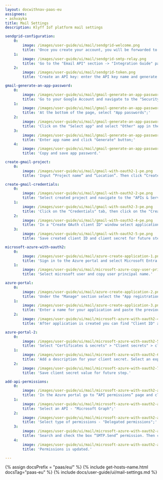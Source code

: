 ```yaml
---
layout: docwithnav-paas-eu
assignees:
- ashvayka
title: Mail Settings
description: Klyff IoT platform mail settings

sendgrid-configuration:
    0:
        image: /images/user-guide/ui/mail/sendgrid-welcome.png
        title: 'Once you create your account, you will be forwarded to the welcome page. Click "Start" button;'
    1:
        image: /images/user-guide/ui/mail/sendgrid-smtp-relay.png
        title: 'Go to the "Email API" section -> "Integration Guide" page and choose a setup method - "SMTP Relay";'
    2:
        image: /images/user-guide/ui/mail/sendgrid-token.png
        title: 'Create an API key: enter the API key name and generate it.'

gmail-generate-an-app-password:
    0:
        image: /images/user-guide/ui/mail/gmail-generate-an-app-password-1.png
        title: 'Go to your Google Account and navigate to the "Security" page. Then select "2-Step Verification" tab;'
    1:
        image: /images/user-guide/ui/mail/gmail-generate-an-app-password-2.png
        title: 'At the bottom of the page, select "App passwords";'
    2:
        image: /images/user-guide/ui/mail/gmail-generate-an-app-password-3.png
        title: 'Click on the "Select app" and select "Other" app in the drop-down menu;'
    3:
        image: /images/user-guide/ui/mail/gmail-generate-an-app-password-4.png
        title: 'Enter app name and click "Generate" button;'
    4:
        image: /images/user-guide/ui/mail/gmail-generate-an-app-password-5.png
        title: 'Copy and save app password.'

create-gmail-project:
    0:
        image: /images/user-guide/ui/mail/gmail-with-oauth2-1-pe.png
        title: 'Input “Project name” and “Location”. Then click “Create”. New project is created.'

create-gmail-credentials:
    0:
        image: /images/user-guide/ui/mail/gmail-with-oauth2-2-pe.png
        title: 'Select created project and navigate to the "APIs & Services" page;'
    1:
        image: /images/user-guide/ui/mail/gmail-with-oauth2-3-pe.png
        title: 'Click on the "Credentials" tab, then click on the "Create Credentials" button and select "OAuth client ID";'
    2:
        image: /images/user-guide/ui/mail/gmail-with-oauth2-4-pe.png
        title: 'In a "Create OAuth client ID" window select application type - "Web application" and input the name of your OAuth2 client. Then, in the "Authorized redirect URIs" section, click the "+ Add URI" button and paste the previously copied "Redirect URI template". Click "Create";'
    3:
        image: /images/user-guide/ui/mail/gmail-with-oauth2-5-pe.png
        title: 'Save created client ID and client secret for future steps.'

microsoft-azure-with-oauth2:
    0:
        image: /images/user-guide/ui/mail/azure-create-application-1.png
        title: 'Sign in to the Azure portal and select Microsoft Entra ID;'
    1:
        image: /images/user-guide/ui/mail/microsoft-azure-copy-user-principal-name-1-pe.png
        title: 'Select microsoft user and copy user principal name.'

azure-portal:
    0:
        image: /images/user-guide/ui/mail/azure-create-application-2.png
        title: 'Under the "Manage" section select the "App registrations" page, and click the "New registration" button;'
    1:
        image: /images/user-guide/ui/mail/azure-create-application-3.png
        title: 'Enter a name for your application and paste the previously copied "Redirect URI template". Click the "Register" button;'
    2:
        image: /images/user-guide/ui/mail/microsoft-azure-with-oauth2-4-pe.png
        title: 'After application is created you can find "Client ID" and "Directory (tenant) ID" on "Overview" page. Save them for future steps.'

azure-portal-2:
    0:
        image: /images/user-guide/ui/mail/microsoft-azure-with-oauth2-5-pe.png
        title: 'Select "Certificates & secrets" > "Client secrets" > click "New client secret" button;'
    1:
        image: /images/user-guide/ui/mail/microsoft-azure-with-oauth2-6-pe.png
        title: 'Add a description for your client secret. Select an expiration for the secret or specify a custom lifetime. Click "Add";'
    2:
        image: /images/user-guide/ui/mail/microsoft-azure-with-oauth2-7-pe.png
        title: 'Save client secret value for future step.'

add-api-permissions:
    0:
        image: /images/user-guide/ui/mail/microsoft-azure-with-oauth2-api-permissions-1-pe.png
        title: 'In the Azure portal go to “API permissions” page and click “Add a permission” button;'
    1:
        image: /images/user-guide/ui/mail/microsoft-azure-with-oauth2-api-permissions-2-pe.png
        title: 'Select an API - "Microsoft Graph";'
    2:
        image: /images/user-guide/ui/mail/microsoft-azure-with-oauth2-api-permissions-3-pe.png
        title: 'Select type of permissions - "Delegated permissions";'
    3:
        image: /images/user-guide/ui/mail/microsoft-azure-with-oauth2-api-permissions-4-pe.png
        title: 'Search and check the box “SMTP.Send” permission. Then click “Add permissions” button;'
    4:
        image: /images/user-guide/ui/mail/microsoft-azure-with-oauth2-api-permissions-5-pe.png
        title: 'Permissions is updated.'

---
```


{% assign docsPrefix = "paas/eu/" %}
{% include get-hosts-name.html docsTag="paas-eu" %}
{% include docs/user-guide/ui/mail-settings.md %}